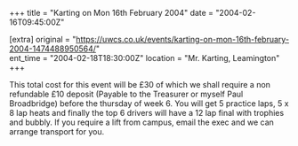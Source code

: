+++
title = "Karting on Mon 16th February 2004"
date = "2004-02-16T09:45:00Z"

[extra]
original = "https://uwcs.co.uk/events/karting-on-mon-16th-february-2004-1474488950564/"    
ent_time = "2004-02-18T18:30:00Z"
location = "Mr. Karting, Leamington"
+++

This total cost for this event will be £30 of which we shall require a non refundable £10 deposit (Payable to the Treasurer or myself Paul Broadbridge) before the thursday of week 6. You will get 5 practice laps, 5 x 8 lap heats and finally the top 6 drivers will have a 12 lap final with trophies and bubbly. If you require a lift from campus, email the exec and we can arrange transport for you.

